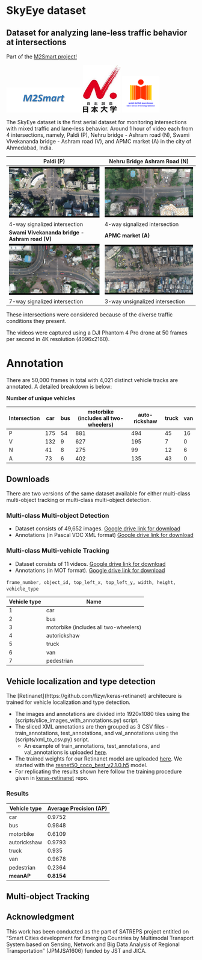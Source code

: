 # SkyEye dataset
<h2>Dataset for analyzing lane-less traffic behavior at intersections </h2>

Part of the [M2Smart project!](http://m2smart.org/en/)  

<img src="images/m2smart.png" width="200"> <img src="images/nihon.jpg" width="100"> <img src="images/iith.png" width="100">



The SkyEye dataset is the first aerial dataset for monitoring intersections with mixed traffic and lane-less behavior. Around 1 hour of video each from 4 intersections, namely, Paldi (P), Nehru bridge - Ashram road (N), Swami Vivekananda bridge - Ashram road (V), and APMC market (A) in the city of Ahmedabad, India.

**Paldi (P)**         | **Nehru Bridge Ashram Road (N)** 
----------------|--------------
![](images/paldi.png) |![](images/nehru.png)
4-way signalized intersection | 4-way signalized intersection
**Swami Vivekananda bridge - Ashram road (V)** | **APMC market (A)**
![](images/vivek.png) |![](images/apmc.png)
7-way signalized intersection | 3-way unsignalized intersection

These intersections were considered because of the diverse
traffic conditions they present. 

The videos were captured using a DJI Phantom 4 Pro drone at 50 frames per
second in 4K resolution (4096x2160). 

<h1> Annotation </h1>
There are 50,000 frames in total with 4,021 distinct vehicle tracks
are annotated. A detailed breakdown is below:

**Number of unique vehicles**

Intersection | car | bus | motorbike (includes all two-wheelers) | auto-rickshaw | truck | van 
-|-|-|-|-|-|-
P | 175 | 54 | 881 | 494 | 45 | 16  
V | 132 | 9 | 627 | 195 | 7 | 0  
N | 41 | 8 | 275 | 99 | 12 | 6  
A | 73 | 6 | 402 | 135 | 43 | 0 

<h2> Downloads </h2>
There are two versions of the same dataset available for either multi-class multi-object tracking or multi-class multi-object detection.
<h3> Multi-class Multi-object Detection </h3>

* Dataset consists of 49,652 images. [Google drive link for download]()
* Annotations (in Pascal VOC XML format) [Google drive link for download]()

<h3> Multi-class Multi-vehicle Tracking </h3>

* Dataset consists of 11 videos. [Google drive link for download]()
* Annotations (in MOT format). [Google drive link for download]() 

`frame_number, object_id, top_left_x, top_left_y, width, height, vehicle_type`


Vehicle type | Name
-|-
1 | car
2 | bus  
3 | motorbike (includes all two-wheelers)
4 | autorickshaw
5 | truck
6 | van
7 | pedestrian 


<h2> Vehicle localization and type detection</h3>
The [Retinanet](https://github.com/fizyr/keras-retinanet) architecure is trained for vehicle localization and type detection.

* The images and annotations are divided into 1920x1080 tiles using the (scripts/slice_images_with_annotations.py) script.
* The sliced XML annotations are then grouped as 3 CSV files - train_annotations, test_annotations, and val_annotations using the (scripts/xml_to_csv.py) script.
  * An example of train_annotations, test_annotations, and val_annotations is uploaded [here](). 
* The trained weights for our Retinanet model are uploaded [here](). We started with the [resnet50_coco_best_v2.1.0.h5](https://github.com/fizyr/keras-retinanet/releases/download/0.5.1/resnet50_coco_best_v2.1.0.h5) model.
* For replicating the results shown here follow the training procedure given in [keras-retinanet](https://github.com/fizyr/keras-retinanet) repo.

<h3> Results </h3>

Vehicle type | Average Precision (AP)
-|-
car | 0.9752
bus | 0.9848
motorbike | 0.6109
autorickshaw | 0.9793
truck | 0.935
van | 0.9678
pedestrian | 0.2364
**meanAP** | **0.8154**

<h2> Multi-object Tracking </h2>


<h2> Acknowledgment </h2>
This work has been conducted as the part of SATREPS project entitled on “Smart Cities development for Emerging Countries by Multimodal Transport System based on Sensing, Network and Big Data Analysis of Regional Transportation” (JPMJSA1606) funded by JST and JICA. 
